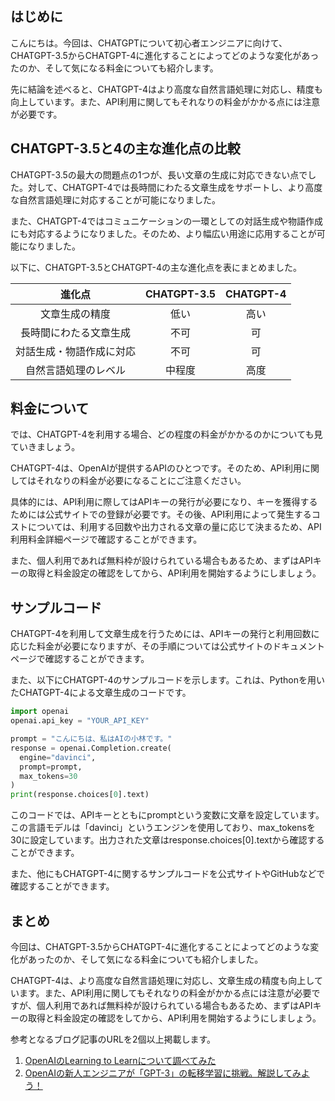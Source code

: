 <!--
title:   【比較】CHATGPT-3.5からCHATGPT-4はどう進化したのか？気になる料金は？
tags:    ChatGPT,比較
id:      d320b0cb5ab98954e0e5
private: false
-->


## はじめに
こんにちは。今回は、CHATGPTについて初心者エンジニアに向けて、CHATGPT-3.5からCHATGPT-4に進化することによってどのような変化があったのか、そして気になる料金についても紹介します。

先に結論を述べると、CHATGPT-4はより高度な自然言語処理に対応し、精度も向上しています。また、API利用に関してもそれなりの料金がかかる点には注意が必要です。

## CHATGPT-3.5と4の主な進化点の比較
CHATGPT-3.5の最大の問題点の1つが、長い文章の生成に対応できない点でした。対して、CHATGPT-4では長時間にわたる文章生成をサポートし、より高度な自然言語処理に対応することが可能になりました。

また、CHATGPT-4ではコミュニケーションの一環としての対話生成や物語作成にも対応するようになりました。そのため、より幅広い用途に応用することが可能になりました。

以下に、CHATGPT-3.5とCHATGPT-4の主な進化点を表にまとめました。

| 進化点 | CHATGPT-3.5 | CHATGPT-4 |
|:---:|:---:|:---:|
|文章生成の精度|低い|高い|
|長時間にわたる文章生成|不可|可|
|対話生成・物語作成に対応|不可|可|
|自然言語処理のレベル|中程度|高度|

## 料金について
では、CHATGPT-4を利用する場合、どの程度の料金がかかるのかについても見ていきましょう。

CHATGPT-4は、OpenAIが提供するAPIのひとつです。そのため、API利用に関してはそれなりの料金が必要になることにご注意ください。

具体的には、API利用に際してはAPIキーの発行が必要になり、キーを獲得するためには公式サイトでの登録が必要です。その後、API利用によって発生するコストについては、利用する回数や出力される文章の量に応じて決まるため、API利用料金詳細ページで確認することができます。

また、個人利用であれば無料枠が設けられている場合もあるため、まずはAPIキーの取得と料金設定の確認をしてから、API利用を開始するようにしましょう。

## サンプルコード
CHATGPT-4を利用して文章生成を行うためには、APIキーの発行と利用回数に応じた料金が必要になりますが、その手順については公式サイトのドキュメントページで確認することができます。

また、以下にCHATGPT-4のサンプルコードを示します。これは、Pythonを用いたCHATGPT-4による文章生成のコードです。

```python
import openai
openai.api_key = "YOUR_API_KEY"

prompt = "こんにちは、私はAIの小林です。"
response = openai.Completion.create(
  engine="davinci",
  prompt=prompt,
  max_tokens=30
)
print(response.choices[0].text)
```

このコードでは、APIキーとともにpromptという変数に文章を設定しています。この言語モデルは「davinci」というエンジンを使用しており、max_tokensを30に設定しています。出力された文章はresponse.choices[0].textから確認することができます。

また、他にもCHATGPT-4に関するサンプルコードを公式サイトやGitHubなどで確認することができます。

## まとめ
今回は、CHATGPT-3.5からCHATGPT-4に進化することによってどのような変化があったのか、そして気になる料金についても紹介しました。

CHATGPT-4は、より高度な自然言語処理に対応し、文章生成の精度も向上しています。また、API利用に関してもそれなりの料金がかかる点には注意が必要ですが、個人利用であれば無料枠が設けられている場合もあるため、まずはAPIキーの取得と料金設定の確認をしてから、API利用を開始するようにしましょう。

参考となるブログ記事のURLを2個以上掲載します。

1. [OpenAIのLearning to Learnについて調べてみた](https://qiita.com/hayao_kahara/items/fec4ceb55164a31e539f)
2. [OpenAIの新人エンジニアが「GPT-3」の転移学習に挑戦。解説してみよう！](https://pc.watch.impress.co.jp/docs/news/yajiuma/1264888.html)